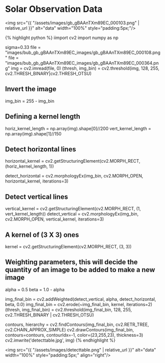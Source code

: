 # Solar Observation Data

<img src="{{ "/assets/images/gb_gBAAnTXm89EC_000103.png" | relative_url }}" alt="data" width="100%" style="padding:5px;"/>

{% highlight python %}
iimport cv2
import numpy as np

sigma=0.33
file = "images/bub_gb_gBAAnTXm89EC_images/gb_gBAAnTXm89EC_000108.png"
file = "images/bub_gb_gBAAnTXm89EC_images/gb_gBAAnTXm89EC_000364.png"
img = cv2.imread(file, 0)
(thresh, img_bin) = cv2.threshold(img, 128, 255, cv2.THRESH_BINARY|cv2.THRESH_OTSU)

## Invert the image

img_bin = 255 - img_bin

## Defining a kernel length

horiz_kernel_length = np.array(img).shape[0]//200
vert_kernel_length = np.array(img).shape[1]//150

## Detect horizontal lines

horizontal_kernel = cv2.getStructuringElement(cv2.MORPH_RECT, (horiz_kernel_length, 1))

detect_horizontal = cv2.morphologyEx(img_bin, cv2.MORPH_OPEN, horizontal_kernel, iterations=3)

## Detect vertical lines

vertical_kernel = cv2.getStructuringElement(cv2.MORPH_RECT, (1, vert_kernel_length))
detect_vertical = cv2.morphologyEx(img_bin, cv2.MORPH_OPEN, vertical_kernel, iterations=3)

## A kernel of (3 X 3) ones

kernel = cv2.getStructuringElement(cv2.MORPH_RECT, (3, 3))

## Weighting parameters, this will decide the quantity of an image to be added to make a new image

alpha = 0.5
beta = 1.0 - alpha

img_final_bin = cv2.addWeighted(detect_vertical, alpha, detect_horizontal, beta, 0.0)
img_final_bin = cv2.erode(~img_final_bin, kernel, iterations=2)
(thresh, img_final_bin) = cv2.threshold(img_final_bin, 128, 255, cv2.THRESH_BINARY | cv2.THRESH_OTSU)

contours, hierarchy = cv2.findContours(img_final_bin, cv2.RETR_TREE, cv2.CHAIN_APPROX_SIMPLE)
cv2.drawContours(img_final_bin, contours=contours, contourIdx=-1, color=(23,255,23),
thickness=3)
cv2.imwrite('detecttable.jpg', img)
{% endhighlight %}

<img src="{{ "/assets/images/detecttable.png" | relative_url }}" alt="data" width="100%" style="padding:5px;" align="right"/>
